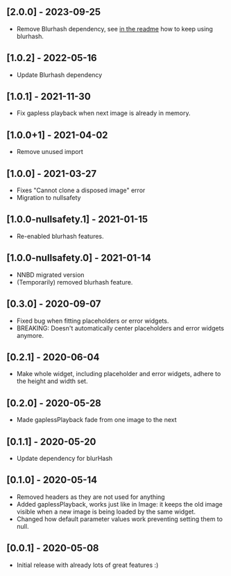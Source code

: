 ## [2.0.0] - 2023-09-25
* Remove Blurhash dependency, see [in the readme](https://pub.dev/packages/octo_image#blurhash) how to keep using blurhash.

## [1.0.2] - 2022-05-16
* Update Blurhash dependency

## [1.0.1] - 2021-11-30
* Fix gapless playback when next image is already in memory.

## [1.0.0+1] - 2021-04-02
* Remove unused import

## [1.0.0] - 2021-03-27
* Fixes "Cannot clone a disposed image" error
* Migration to nullsafety

## [1.0.0-nullsafety.1] - 2021-01-15
* Re-enabled blurhash features.

## [1.0.0-nullsafety.0] - 2021-01-14
* NNBD migrated version
* (Temporarily) removed blurhash feature.

## [0.3.0] - 2020-09-07
* Fixed bug when fitting placeholders or error widgets.
* BREAKING: Doesn't automatically center placeholders and error widgets anymore.

## [0.2.1] - 2020-06-04
* Make whole widget, including placeholder and error widgets, adhere to the height and width set.

## [0.2.0] - 2020-05-28
* Made gaplessPlayback fade from one image to the next

## [0.1.1] - 2020-05-20
* Update dependency for blurHash

## [0.1.0] - 2020-05-14

* Removed headers as they are not used for anything
* Added gaplessPlayback, works just like in Image: 
it keeps the old image visible when a new image is being loaded by the same widget.
* Changed how default parameter values work preventing setting them to null.

## [0.0.1] - 2020-05-08

* Initial release with already lots of great features :)
